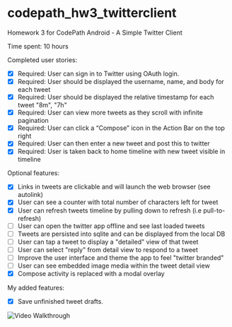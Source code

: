 # codepath_hw3_twitterclient
Homework 3 for CodePath Android - A Simple Twitter Client

Time spent: 10 hours

Completed user stories:

 * [X] Required: User can sign in to Twitter using OAuth login.
 * [X] Required: User should be displayed the username, name, and body for each tweet
 * [X] Required: User should be displayed the relative timestamp for each tweet "8m", "7h"
 * [X] Required: User can view more tweets as they scroll with infinite pagination
 * [X] Required: User can click a “Compose” icon in the Action Bar on the top right
 * [X] Required: User can then enter a new tweet and post this to twitter
 * [X] Required: User is taken back to home timeline with new tweet visible in timeline

Optional features:

 * [X] Links in tweets are clickable and will launch the web browser (see autolink)
 * [X] User can see a counter with total number of characters left for tweet
 * [X] User can refresh tweets timeline by pulling down to refresh (i.e pull-to-refresh)
 * [ ] User can open the twitter app offline and see last loaded tweets
 * [ ] Tweets are persisted into sqlite and can be displayed from the local DB
 * [ ] User can tap a tweet to display a "detailed" view of that tweet
 * [ ] User can select "reply" from detail view to respond to a tweet
 * [ ] Improve the user interface and theme the app to feel "twitter branded"
 * [ ] User can see embedded image media within the tweet detail view
 * [X] Compose activity is replaced with a modal overlay

My added features:
 * [X] Save unfinished tweet drafts.

 ![Video Walkthrough](hw3.gif)